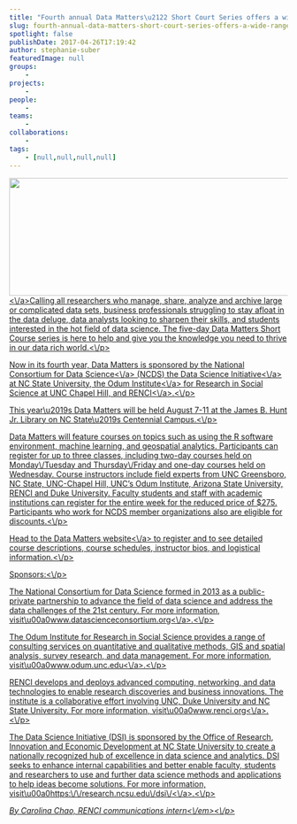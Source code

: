 ```yaml
---
title: "Fourth annual Data Matters\u2122 Short Court Series offers a wide range of topics for 2017"
slug: fourth-annual-data-matters-short-court-series-offers-a-wide-range-of-topics-for-2017
spotlight: false
publishDate: 2017-04-26T17:19:42
author: stephanie-suber
featuredImage: null
groups:
    - 
projects:
    - 
people:
    - 
teams: 
    - 
collaborations:
    - 
tags:
    - [null,null,null,null]
---
```

<p><a href="http:\/\/renci.org\/wp-content\/uploads\/2017\/04\/Screen-Shot-2017-04-26-at-5.16.40-PM.png"  rel="lightbox[roadtrip]"><img class="aligncenter size-large wp-image-16370" src="http:\/\/renci.org\/wp-content\/uploads\/2017\/04\/Screen-Shot-2017-04-26-at-5.16.40-PM-1024x340.png" alt="" width="640" height="213" srcset="https:\/\/renci.org\/wp-content\/uploads\/2017\/04\/Screen-Shot-2017-04-26-at-5.16.40-PM-1024x340.png 1024w, https:\/\/renci.org\/wp-content\/uploads\/2017\/04\/Screen-Shot-2017-04-26-at-5.16.40-PM-300x100.png 300w, https:\/\/renci.org\/wp-content\/uploads\/2017\/04\/Screen-Shot-2017-04-26-at-5.16.40-PM-768x255.png 768w, https:\/\/renci.org\/wp-content\/uploads\/2017\/04\/Screen-Shot-2017-04-26-at-5.16.40-PM-640x213.png 640w, https:\/\/renci.org\/wp-content\/uploads\/2017\/04\/Screen-Shot-2017-04-26-at-5.16.40-PM.png 1352w" sizes="(max-width: 640px) 100vw, 640px" \/><\/a>Calling all researchers who manage, share, analyze and archive large or complicated data sets, business professionals struggling to stay afloat in the data deluge, data analysts looking to sharpen their skills, and students interested in the hot field of data science. The five-day Data Matters Short Course series is here to help and give you the knowledge you need to thrive in our data rich world.<\/p>
<p><!--more-->Now in its fourth year, Data Matters is sponsored by the <a href="http:\/\/datascienceconsortium.org\/">National Consortium for Data Science<\/a> (NCDS) the <a href="https:\/\/research.ncsu.edu\/dsi\/">Data Science Initiative<\/a> at NC State University, the <a href="http:\/\/odum.unc.edu\/">Odum Institute<\/a> for Research in Social Science at UNC Chapel Hill, and <a href="http:\/\/renci.org\/">RENCI<\/a>.<\/p>
<p>This year\u2019s Data Matters will be held August 7-11 at the James B. Hunt Jr. Library on NC State\u2019s Centennial Campus.<\/p>
<p>Data Matters will feature courses on topics such as using the R software environment, machine learning, and geospatial analytics. Participants can register for up to three classes, including two-day courses held on Monday\/Tuesday and Thursday\/Friday and one-day courses held on Wednesday. Course instructors include field experts from UNC Greensboro, NC State, UNC-Chapel Hill, UNC&#8217;s Odum Institute, Arizona State University, RENCI and Duke University. Faculty students and staff with academic institutions can register for the entire week for the reduced price of $275. Participants who work for NCDS member organizations also are eligible for discounts.<\/p>
<p>Head to the <a href="http:\/\/datamatters.org\/">Data Matters website<\/a> to register and to see detailed course descriptions, course schedules, instructor bios, and logistical information.<\/p>
<p>Sponsors:<\/p>
<p>The National Consortium for Data Science formed in 2013 as a public-private partnership to advance the field of data science and address the data challenges of the 21st century. For more information, visit\u00a0<a href="http:\/\/www.datascienceconsortium.org\/">www.datascienceconsortium.org<\/a>.<\/p>
<p>The Odum Institute for Research in Social Science provides a range of consulting services on quantitative and qualitative methods, GIS and spatial analysis, survey research, and data management. For more information, visit\u00a0<a href="http:\/\/www.odum.unc.edu\/">www.odum.unc.edu<\/a>.<\/p>
<p>RENCI develops and deploys advanced computing, networking, and data technologies to enable research discoveries and business innovations. The institute is a collaborative effort involving UNC, Duke University and NC State University. For more information, visit\u00a0<a href="http:\/\/www.renci.org\/">www.renci.org<\/a>.<\/p>
<p>The Data Science Initiative (DSI) is sponsored by the Office of Research, Innovation and Economic Development at NC State University to create a nationally recognized hub of excellence in data science and analytics. DSI seeks to enhance internal capabilities and better enable faculty, students and researchers to use and further data science methods and applications to help ideas become solutions. For more information, visit\u00a0<a href="https:\/\/research.ncsu.edu\/dsi\/">https:\/\/research.ncsu.edu\/dsi\/<\/a>.<\/p>
<p><em>By Carolina Chao, RENCI communications intern<\/em><\/p>
<!-- AddThis Advanced Settings generic via filter on the_content --><!-- AddThis Share Buttons generic via filter on the_content -->
